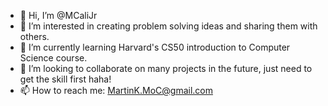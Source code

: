- 👋 Hi, I’m @MCaliJr
- 👀 I’m interested in creating problem solving ideas and sharing them with others.
- 🌱 I’m currently learning Harvard's CS50 introduction to Computer Science course.
- 💞️ I’m looking to collaborate on many projects in the future, just need to get the skill first haha!
- 📫 How to reach me: MartinK.MoC@gmail.com

<!---
MCaliJr/MCaliJr is a ✨ special ✨ repository because its `README.md` (this file) appears on your GitHub profile.
You can click the Preview link to take a look at your changes.
--->
